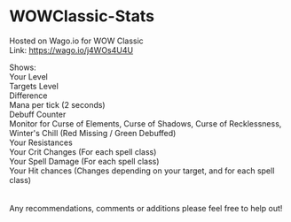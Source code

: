 # WOWClassic-Stats<br>
Hosted on Wago.io for WOW Classic<br>
Link: https://wago.io/j4WOs4U4U<br>

Shows:<br>
Your Level<br>
Targets Level<br>
Difference<br>
Mana per tick (2 seconds)<br>
Debuff Counter<br>
Monitor for Curse of Elements, Curse of Shadows, Curse of Recklessness, Winter's Chill (Red Missing / Green Debuffed)<br>
Your Resistances<br>
Your Crit Changes (For each spell class)<br>
Your Spell Damage (For each spell class)<br>
Your Hit chances (Changes depending on your target, and for each spell class)<br>
<br><br>
Any recommendations, comments or additions please feel free to help out!<br>
